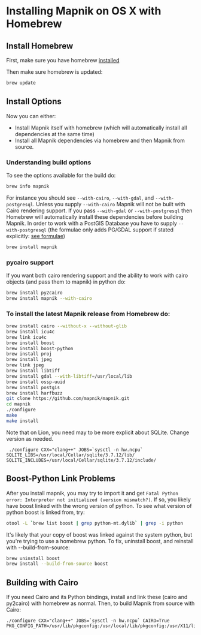 # Installing Mapnik on OS X with Homebrew

## Install Homebrew

First, make sure you have homebrew [installed](http://github.com/mxcl/homebrew/wiki/installation)

Then make sure homebrew is updated:

```sh
brew update
```

## Install Options

Now you can either:

 - Install Mapnik itself with homebrew (which will automatically install all dependencies at the same time)
 - Install all Mapnik dependencies via homebrew and then Mapnik from source.

### Understanding build options

To see the options available for the build do:

```sh
brew info mapnik
```
For instance you should see `--with-cairo`, `--with-gdal`, and `--with-postgresql`. Unless you supply `--with-cairo` Mapnik will not be built with Cairo rendering support. If you pass `--with-gdal` or `--with-postgresql` then Homebrew will automatically install these dependencies before building Mapnik. 
In order to work with a PostGIS Database you have to supply `--with-postgresql` (the formulae only adds PG/GDAL support if stated explicitly: [see formulae](https://github.com/Homebrew/homebrew/blob/master/Library/Formula/mapnik.rb#L68))

```sh
brew install mapnik
```

### pycairo support

If you want both cairo rendering support and the ability to work with cairo objects (and pass them to mapnik) in python do:

```sh
brew install py2cairo
brew install mapnik --with-cairo
```

### To install the latest Mapnik release from Homebrew do:

```sh
brew install cairo --without-x --without-glib
brew install icu4c
brew link icu4c
brew install boost
brew install boost-python
brew install proj
brew install jpeg
brew link jpeg
brew install libtiff
brew install gdal --with-libtiff=/usr/local/lib
brew install ossp-uuid
brew install postgis
brew install harfbuzz
git clone https://github.com/mapnik/mapnik.git
cd mapnik
./configure
make
make install
```

Note that on Lion, you need may to be more explicit about SQLite.  Change version as needed.

```
 ./configure CXX="clang++" JOBS=`sysctl -n hw.ncpu` SQLITE_LIBS=/usr/local/Cellar/sqlite/3.7.12/lib/ SQLITE_INCLUDES=/usr/local/Cellar/sqlite/3.7.12/include/
```

## Boost-Python Link Problems

After you install mapnik, you may try to import it and get `Fatal Python error: Interpreter not initialized (version mismatch?)`. If so, you likely have boost linked with the wrong version of python. To see what version of python boost is linked from, try:

```sh
otool -L `brew list boost | grep python-mt.dylib` | grep -i python
```

It's likely that your copy of boost was linked against the system python, but you're trying to use a homebrew python. To fix, uninstall boost, and reinstall with --build-from-source:

```sh
brew uninstall boost
brew install --build-from-source boost
```

## Building with Cairo

If you need Cairo and its Python bindings, install and link these (cairo and py2cairo) with homebrew as normal. Then, to build Mapnik from source with Cairo:

```
./configure CXX="clang++" JOBS=`sysctl -n hw.ncpu` CAIRO=True PKG_CONFIG_PATH=/usr/lib/pkgconfig:/usr/local/lib/pkgconfig:/usr/X11/lib/pkgconfig
```